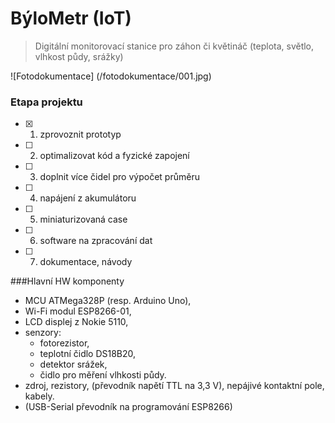 # BýloMetr (IoT)

> Digitální monitorovací stanice pro záhon či květináč (teplota, světlo, vlhkost půdy, srážky)

![Fotodokumentace] (/fotodokumentace/001.jpg)

### Etapa projektu
- [x] 1. zprovoznit prototyp
- [ ] 2. optimalizovat kód a fyzické zapojení
- [ ] 3. doplnit více čidel pro výpočet průměru
- [ ] 4. napájení z akumulátoru
- [ ] 5. miniaturizovaná case
- [ ] 6. software na zpracování dat
- [ ] 7. dokumentace, návody

###Hlavní HW komponenty
- MCU ATMega328P (resp. Arduino Uno),
- Wi-Fi modul ESP8266-01,
- LCD displej z Nokie 5110,
- senzory:
  - fotorezistor,
  - teplotní čidlo DS18B20,
  - detektor srážek,
  - čidlo pro měření vlhkosti půdy.
- zdroj, rezistory, (převodník napětí TTL na 3,3 V), nepájivé kontaktní pole, kabely.
- (USB-Serial převodník na programování ESP8266)

